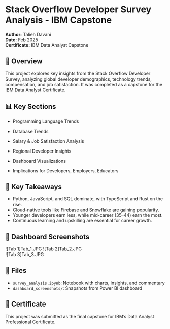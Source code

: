 # Stack Overflow Developer Survey Analysis - IBM Capstone

**Author:** Talieh Davani  
**Date:** Feb 2025  
**Certificate:** IBM Data Analyst Capstone

## 📌 Overview
This project explores key insights from the Stack Overflow Developer Survey, analyzing global developer demographics, technology trends, compensation, and job satisfaction. It was completed as a capstone for the IBM Data Analyst Certificate.

## 📊 Key Sections
- Programming Language Trends
- Database Trends

- Salary & Job Satisfaction Analysis
- Regional Developer Insights
- Dashboard Visualizations
- Implications for Developers, Employers, Educators


## 🧠 Key Takeaways
- Python, JavaScript, and SQL dominate, with TypeScript and Rust on the rise.
- Cloud-native tools like Firebase and Snowflake are gaining popularity.
- Younger developers earn less, while mid-career (35–44) earn the most.
- Continuous learning and upskilling are essential for career growth.

## 📸 Dashboard Screenshots
![Tab 1]Tab_1.JPG 
![Tab 2]Tab_2.JPG  
![Tab 3]Tab_3.JPG

## 📁 Files
- `survey_analysis.ipynb`: Notebook with charts, insights, and commentary
- `dashboard_screenshots/`: Snapshots from Power BI dashboard


## 🧾 Certificate
This project was submitted as the final capstone for IBM’s Data Analyst Professional Certificate.
